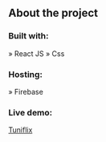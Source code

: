<h2>About the project</h2>
<h3>Built with:</h3>
» React JS
» Css
<h3>Hosting:</h3> 
» Firebase
<h3>Live demo:</h3>
<a href="https://tunifilm-eeca8.web.app">Tuniflix</a>